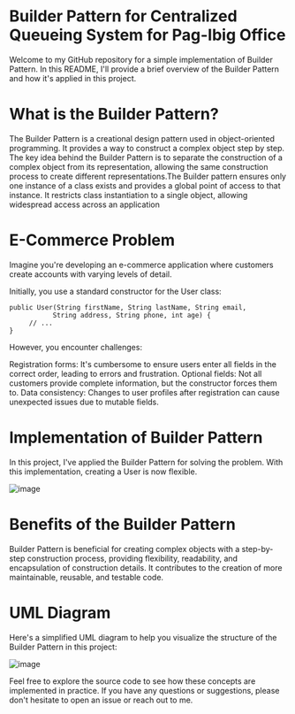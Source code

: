 # Builder Pattern for Centralized Queueing System for Pag-Ibig Office
Welcome to my GitHub repository for a simple implementation of Builder Pattern. In this README, I'll provide a brief overview of the Builder Pattern and how it's applied in this project.

# What is the Builder Pattern?

The Builder Pattern is a creational design pattern used in object-oriented programming. It provides a way to construct a complex object step by step. The key idea behind the Builder Pattern is to separate the construction of a complex object from its representation, allowing the same construction process to create different representations.The Builder pattern ensures only one instance of a class exists and provides a global point of access to that instance. It restricts class instantiation to a single object, allowing widespread access across an application

# E-Commerce Problem

Imagine you're developing an e-commerce application where customers create accounts with varying levels of detail.

Initially, you use a standard constructor for the User class:

```
public User(String firstName, String lastName, String email,
           String address, String phone, int age) {
     // ...
}
```

However, you encounter challenges:

Registration forms: It's cumbersome to ensure users enter all fields in the correct order, leading to errors and frustration.
Optional fields: Not all customers provide complete information, but the constructor forces them to.
Data consistency: Changes to user profiles after registration can cause unexpected issues due to mutable fields.

# Implementation of Builder Pattern
In this project, I've applied the Builder Pattern for solving the problem. With this implementation, creating a User is now flexible.

![image](https://github.com/davidkingroderos/design-patterns/assets/75028710/d376cfae-cbcf-482c-b2ea-0c67a1a163f5)

# Benefits of the Builder Pattern

Builder Pattern is beneficial for creating complex objects with a step-by-step construction process, providing flexibility, readability, and encapsulation of construction details. It contributes to the creation of more maintainable, reusable, and testable code.

# UML Diagram
Here's a simplified UML diagram to help you visualize the structure of the Builder Pattern in this project:

![image](https://github.com/davidkingroderos/design-patterns/assets/75028710/b1be400c-cfcf-4b1a-bdf1-57108fd69800)

Feel free to explore the source code to see how these concepts are implemented in practice. If you have any questions or suggestions, please don't hesitate to open an issue or reach out to me.